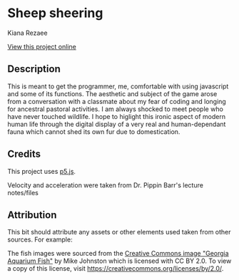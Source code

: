 # Sheep sheering

Kiana Rezaee

[View this project online](NO_URL_RN)

## Description

This is meant to get the programmer, me, comfortable with using javascript and some of its functions. 
The aesthetic and subject of the game arose from a conversation with a classmate about my fear of coding and longing for ancestral pastoral activities. 
I am always shocked to meet people who have never touched wildlife. I hope to higlight this ironic aspect of modern human life through the digital display of a very real and human-dependant fauna which cannot shed its own fur due to domestication. 

## Credits
This project uses [p5.js](https://p5js.org).

Velocity and acceleration were taken from Dr. Pippin Barr's lecture notes/files

## Attribution

This bit should attribute any assets or other elements used taken from other sources. For example:

The fish images were sourced from the [Creative Commons image "Georgia Aquarium Fish"](https://search.creativecommons.org/photos/96f6f770-eac1-488c-8abb-16bee7bcc874) by Mike Johnston which is licensed with CC BY 2.0. To view a copy of this license, visit https://creativecommons.org/licenses/by/2.0/.
